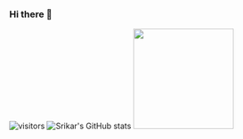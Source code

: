 ### Hi there 👋
![visitors](https://visitor-badge.glitch.me/badge?page_id=page.id)
![Srikar's GitHub stats](https://github-readme-stats.vercel.app/api?username=231tr0n&show_icons=true&theme=react)
<img height="180em" src="https://github-readme-stats.vercel.app/api?username=231tr0n&show_icons=true&hide_border=true&&count_private=true&include_all_commits=true" />
<!--
**231tr0n/231tr0n** is a ✨ _special_ ✨ repository because its `README.md` (this file) appears on your GitHub profile.

Here are some ideas to get you started:

- 🔭 I’m currently working on ...
- 🌱 I’m currently learning ...
- 👯 I’m looking to collaborate on ...
- 🤔 I’m looking for help with ...
- 💬 Ask me about ...
- 📫 How to reach me: ...
- 😄 Pronouns: ...
- ⚡ Fun fact: ...
-->
